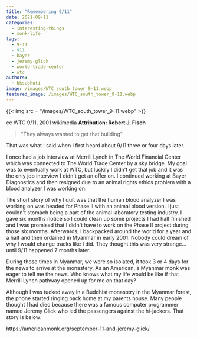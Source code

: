 ```yaml
---
title: "Remembering 9/11"
date: 2021-09-11
categories: 
  - interesting-things
  - monk-life
tags: 
  - 9-11
  - 911
  - bayer
  - jeremy-glick
  - world-trade-center
  - wtc
authors: 
  - bksubhuti
image: /images/WTC_south_tower_9-11.webp
featured_image: /images/WTC_south_tower_9-11.webp
---
```


{{< img src = "/images/WTC_south_tower_9-11.webp" >}}

cc WTC 9/11, 2001 wikimedia **Attribution: Robert J. Fisch**

> "They always wanted to get that building"

That was what I said when I first heard about 9/11 three or four days later.

I once had a job interview at Merrill Lynch in The World Financial Center which was connected to The World Trade Center by a sky bridge. My goal was to eventually work at WTC, but luckily I didn't get that job and it was the only job interview I didn't get an offer on. I continued working at Bayer Diagnostics and then resigned due to an animal rights ethics problem with a blood analyzer I was working on.

The short story of why I quit was that the human blood analyzer I was working on was headed for Phase II with an animal blood version. I just couldn't stomach being a part of the animal laboratory testing industry. I gave six months notice so I could clean up some projects I had half finished and I was promised that I didn't have to work on the Phase II project during those six months. Afterwards, I backpacked around the world for a year and a half and then ordained in Myanmar in early 2001. Nobody could dream of why I would change tracks like I did. They thought this was very strange... until 9/11 happened 7 months later.

During those times in Myanmar, we were so isolated, it took 3 or 4 days for the news to arrive at the monastery. As an American, a Myanmar monk was eager to tell me the news. Who knows what my life would be like if that Merrill Lynch pathway opened up for me on that day?

Although I was tucked away in a Buddhist monastery in the Myanmar forest, the phone started ringing back home at my parents house. Many people thought I had died because there was a famous computer programmer named Jeremy Glick who led the passengers against the hi-jackers. That story is below:

https://americanmonk.org/september-11-and-jeremy-glick/
